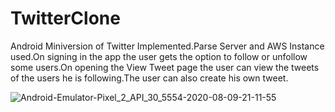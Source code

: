 # TwitterClone
Android Miniversion of Twitter Implemented.Parse Server and AWS Instance used.On signing in the app the user gets the option to follow or unfollow some users.On opening the View Tweet page the user can view the tweets of the users he is following.The user can also create his own tweet.


![Android-Emulator-Pixel_2_API_30_5554-2020-08-09-21-11-55](https://user-images.githubusercontent.com/59617282/89736273-d064e480-da85-11ea-8a3b-4e9f5378f5c9.gif)
